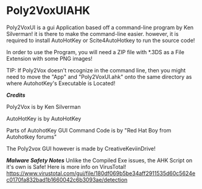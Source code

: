 # Poly2VoxUIAHK
Poly2VoxUI is a gui Application based off a command-line program by Ken Silverman! it is there to make the command-line easier. however, it is required to install AutoHotKey or Scite4AutoHotkey to run the source code!

In order to use the Program, you will need a ZIP file with *.3DS as a File Extension with some PNG images!

TIP: If Poly2Vox doesn't recognize in the command line, then you might need to move the "App" and "Poly2VoxUI.ahk" onto the same directory as where AutohotKey's Executable is Located!

___Credits___

Poly2Vox is by Ken Silverman

AutoHotKey is by AutoHotKey

Parts of AutohotKey GUI Command Code is by "Red Hat Boy from Autohotkey forums"

The Poly2vox GUI however is made by CreativeKeviinDrive!


___Malware Safety Notes___
Unlike the Compiled Exe issues, the AHK Script on it's own is Safe! Here is more info on VirusTotal!
https://www.virustotal.com/gui/file/180df069b5be34aff2911535d60c5624ec0170fa832bad1b1660042c6b3093ae/detection

